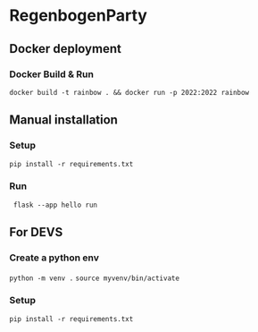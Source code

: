 # RegenbogenParty
## Docker deployment
### Docker Build & Run
``docker build -t rainbow . && docker run -p 2022:2022 rainbow``
## Manual installation
### Setup
``pip install -r requirements.txt``
### Run
`` flask --app hello run``

## For DEVS
### Create a python env
``python -m venv .``
``source myvenv/bin/activate`` 
### Setup
``pip install -r requirements.txt``